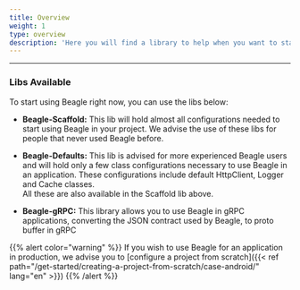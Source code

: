 ```yaml
---
title: Overview
weight: 1
type: overview
description: 'Here you will find a library to help when you want to start a project using beagle for Android. These libs will facilitate the initial Beagle configuration in a project, avoiding some steps, and starting studies quicker.'
---
```


---

### Libs Available

To start using Beagle right now, you can use the libs below:
- **Beagle-Scaffold:** This lib will hold almost all configurations needed to start using Beagle in your project.
We advise the use of these libs for people that never used Beagle before.

- **Beagle-Defaults:** This lib is advised for more experienced Beagle users and will hold only a few class configurations necessary to use Beagle in an application. These configurations include default HttpClient, Logger and Cache classes.<br>
All these are also available in the Scaffold lib above.

- **Beagle-gRPC:** This library allows you to use Beagle in gRPC applications, converting the JSON contract 
used by Beagle, to proto buffer in gRPC

{{% alert color="warning" %}}
If you wish to use Beagle for an application in production, we advise you to [configure a project
 from scratch]({{< ref path="/get-started/creating-a-project-from-scratch/case-android/" lang="en" >}})
{{% /alert %}}
